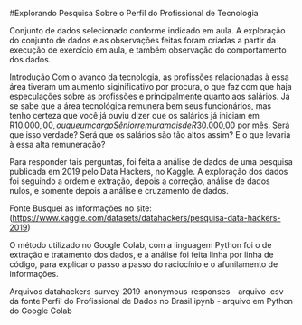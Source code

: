 #Explorando Pesquisa Sobre o Perfil do Profissional de Tecnologia

Conjunto de dados selecionado conforme indicado em aula. A exploração do conjunto de dados e as observações feitas foram criadas a partir da execução de exercício em aula, e também observação do comportamento dos dados.


Introdução
Com o avanço da tecnologia, as profissões relacionadas à essa área tiveram um aumento siginificativo por procura, o que faz com que haja especulações sobre as profissões e principalmente quanto aos salários.
Já se sabe que a área tecnológica remunera bem seus funcionários, mas tenho certeza que você já ouviu dizer que os salários já iniciam em R$10.000,00, ou que um cargo Sênior remura mais de R$30.000,00 por mês. Será que isso verdade? Será que os salários são tão altos assim? E o que levaria à essa alta remuneração?

Para responder tais perguntas, foi feita a análise de dados de uma pesquisa publicada em 2019 pelo Data Hackers, no Kaggle. A exploração dos dados foi seguindo a ordem e extração, depois a correção, análise de dados nulos, e somente depois a análise e cruzamento de dados.

Fonte
Busquei as informações no site: (https://www.kaggle.com/datasets/datahackers/pesquisa-data-hackers-2019)

O método utilizado no Google Colab, com a linguagem Python foi o de extração e tratamento dos dados, e a análise foi feita linha por linha de código, para explicar o passo a passo do raciocínio e o afunilamento de informações.


Arquivos
datahackers-survey-2019-anonymous-responses - arquivo .csv da fonte
Perfil do Profissional de Dados no Brasil.ipynb - arquivo em Python do Google Colab
